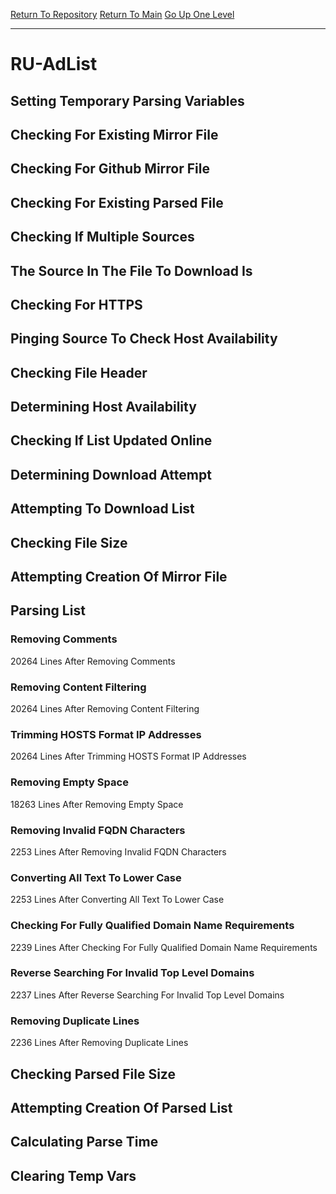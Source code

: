 [Return To Repository](https://github.com/deathbybandaid/piholeparser/)
[Return To Main](https://github.com/deathbybandaid/piholeparser/blob/master/RecentRunLogs/Mainlog.md)
[Go Up One Level](https://github.com/deathbybandaid/piholeparser/blob/master/RecentRunLogs/TopLevelScripts/30-Processing-External-Blacklists.md)
____________________________________
# RU-AdList
## Setting Temporary Parsing Variables
## Checking For Existing Mirror File
## Checking For Github Mirror File
## Checking For Existing Parsed File
## Checking If Multiple Sources
## The Source In The File To Download Is
## Checking For HTTPS
## Pinging Source To Check Host Availability
## Checking File Header
## Determining Host Availability
## Checking If List Updated Online
## Determining Download Attempt
## Attempting To Download List
## Checking File Size
## Attempting Creation Of Mirror File
## Parsing List
### Removing Comments
20264 Lines After Removing Comments
### Removing Content Filtering
20264 Lines After Removing Content Filtering
### Trimming HOSTS Format IP Addresses
20264 Lines After Trimming HOSTS Format IP Addresses
### Removing Empty Space
18263 Lines After Removing Empty Space
### Removing Invalid FQDN Characters
2253 Lines After Removing Invalid FQDN Characters
### Converting All Text To Lower Case
2253 Lines After Converting All Text To Lower Case
### Checking For Fully Qualified Domain Name Requirements
2239 Lines After Checking For Fully Qualified Domain Name Requirements
### Reverse Searching For Invalid Top Level Domains
2237 Lines After Reverse Searching For Invalid Top Level Domains
### Removing Duplicate Lines
2236 Lines After Removing Duplicate Lines
## Checking Parsed File Size
## Attempting Creation Of Parsed List
## Calculating Parse Time
## Clearing Temp Vars
